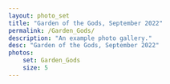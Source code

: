 ```yaml
---
layout: photo_set
title: "Garden of the Gods, September 2022"
permalink: /Garden_Gods/
description: "An example photo gallery."
desc: "Garden of the Gods, September 2022"
photos:
    set: Garden_Gods
    size: 5
---
```

